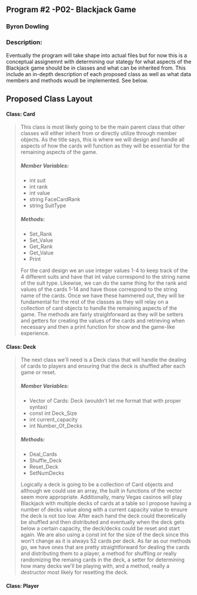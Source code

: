 ## Program #2 -P02- Blackjack Game
### Byron Dowling
### Description:

Eventually the program will take shape into actual files but for now this is a conceptual assignemnt with determining our stategy for what aspects of the Blackjack game should be in classes and what can be inherited from. This include an in-depth description of each proposed class as well as what data members and methods woudl be implemented. See below.

## Proposed Class Layout

#### Class: Card
> This class is most likely going to be the main parent class that other classes will either inherit from or directly utilize through member objects. As the title says, this is where we will design and handle all aspects of how the cards will function as they will be essential for the remaining aspects of the game.
>
> ##### Member Variables:
> - int suit
> - int rank
> - int value
> - string FaceCardRank
> - string SuitType
>
> ##### Methods:
> - Set_Rank
> - Set_Value
> - Get_Rank
> - Get_Value
> - Print
>
>
> For the card design we an use integer values 1-4 to keep track of the 4 different suits and have that int value correspond to the string name of the suit type. Likewise, we can do the same thing for the rank and values of the cards 1-14 and have those correspond to the string name of the cards. Once we have these hammered out, they will be fundamental for the rest of the classes as they will relay on a collection of card objects to handle the remaining aspects of the game. The methods are fairly straighforward as they will be setters and getters for creating the values of the cards and retrieving when necessary and then a print function for show and the game-like experience.


#### Class: Deck
> The next class we'll need is a Deck class that will handle the dealing of cards to players and ensuring that the deck is shuffled after each game or reset.
>
> ##### Member Variables:
> - Vector of Cards: Deck (wouldn't let me format that with proper syntax)
> - const int Deck_Size 
> - int current_capacity
> - int Number_Of_Decks
>
> ##### Methods:
> - Deal_Cards
> - Shuffle_Deck
> - Reset_Deck
> - SetNumDecks
>
>
> Logically a deck is going to be a collection of Card objects and although we could use an array, the built in functions of the vector seem more appropriate. Additionally, many Vegas casinos will play Blackjack with multiple decks of cards at a table so I propose having a number of decks value along with a current capacity value to ensure the deck is not too low. After each hand the deck could theoretically be shuffled and then distributed and eventually when the deck gets below a certain capacity, the deck/decks could be reset and start again. We are also using a const int for the size of the deck since this won't change as it is always 52 cards per deck. As far as our methods go, we have ones that are pretty straightforward for dealing the cards and distributing them to a player, a method for shuffling or really randomizing the remaing cards in the deck, a setter for determining how many decks we'll be playing with, and a method, really a destructor most likely for resetting the deck.

#### Class: Player
>
